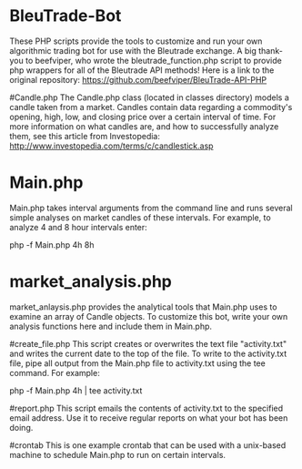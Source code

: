 # BleuTrade-Bot
These PHP scripts provide the tools to customize and run your own algorithmic trading bot for use with the Bleutrade exchange. A big thank-you to beefviper, who wrote the bleutrade_function.php script to provide php wrappers for all of the Bleutrade API methods! Here is a link to the original repository: https://github.com/beefviper/BleuTrade-API-PHP

#Candle.php
The Candle.php class (located in classes directory) models a candle taken from a market. Candles contain data regarding a commodity's opening, high, low, and closing price over a certain interval of time. 
For more information on what candles are, and how to successfully analyze them, see this article from Investopedia: http://www.investopedia.com/terms/c/candlestick.asp

# Main.php
Main.php takes interval arguments from the command line and runs several simple analyses on market candles of these intervals. For example, to analyze 4 and 8 hour intervals enter:

php -f Main.php 4h 8h

# market_analysis.php
market_anlaysis.php provides the analytical tools that Main.php uses to examine an array of Candle objects. To customize this bot, write your own analysis functions here and include them in Main.php.

#create_file.php
This script creates or overwrites the text file "activity.txt" and writes the current date to the top of the file. To write to the activity.txt file, pipe all output from the Main.php file to activity.txt using the tee command. For example:

php -f Main.php 4h | tee activity.txt

#report.php
This script emails the contents of activity.txt to the specified email address. Use it to receive regular reports on what your bot has been doing.

#crontab
This is one example crontab that can be used with a unix-based machine to schedule Main.php to run on certain intervals. 

